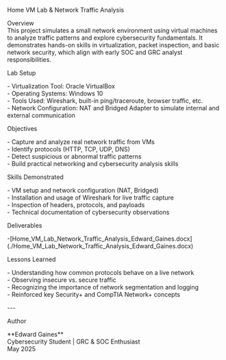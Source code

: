 Home VM Lab & Network Traffic Analysis

Overview  
This project simulates a small network environment using virtual machines to analyze traffic patterns and explore cybersecurity fundamentals. It demonstrates hands-on skills in virtualization, packet inspection, and basic network security, which align with early SOC and GRC analyst responsibilities.

Lab Setup

\- Virtualization Tool: Oracle VirtualBox  
\- Operating Systems: Windows 10  
\- Tools Used: Wireshark, built-in ping/traceroute, browser traffic, etc.  
\- Network Configuration: NAT and Bridged Adapter to simulate internal and external communication

Objectives

\- Capture and analyze real network traffic from VMs  
\- Identify protocols (HTTP, TCP, UDP, DNS)  
\- Detect suspicious or abnormal traffic patterns  
\- Build practical networking and cybersecurity analysis skills

Skills Demonstrated

\- VM setup and network configuration (NAT, Bridged)  
\- Installation and usage of Wireshark for live traffic capture  
\- Inspection of headers, protocols, and payloads  
\- Technical documentation of cybersecurity observations

Deliverables

\-\[Home\_VM\_Lab\_Network\_Traffic\_Analysis\_Edward\_Gaines.docx\](./Home\_VM\_Lab\_Network\_Traffic\_Analysis\_Edward\_Gaines.docx)					                        

Lessons Learned

\- Understanding how common protocols behave on a live network  
\- Observing insecure vs. secure traffic  
\- Recognizing the importance of network segmentation and logging  
\- Reinforced key Security+ and CompTIA Network+ concepts

\---

Author

\*\*Edward Gaines\*\*    
Cybersecurity Student | GRC & SOC Enthusiast    
May 2025

